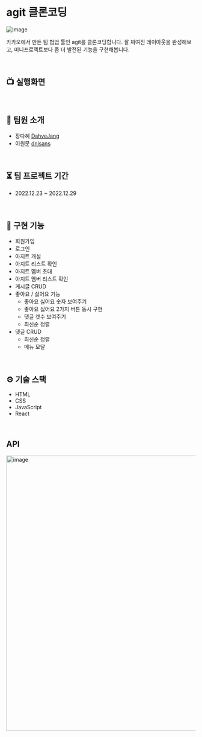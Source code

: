 # agit 클론코딩
![image](https://user-images.githubusercontent.com/105340850/209945976-eba5d93b-cdfc-4b77-89a3-b7fe437cc779.png)

카카오에서 만든 팀 협업 툴인 agit를 클론코딩합니다. 잘 짜여진 레이아웃을 완성해보고, 미니프로젝트보다 좀 더 발전된 기능을 구현해봅니다.

<br />

## 📺 실행화면

<br />

## 👤 팀원 소개
+ 장다혜 [DahyeJang](https://github.com/DahyeJang)
+ 이원문 [dnjsans](https://github.com/dnjsans)

<br />

## ⏳ 팀 프로젝트 기간
+ 2022.12.23 ~ 2022.12.29

<br />

## 🔑 구현 기능

- 회원가입
- 로그인
- 아지트 개설
- 아지트 리스트 확인
- 아지트 멤버 초대
- 아지트 멤버 리스트 확인
- 게시글 CRUD
 - 좋아요 / 싫어요 기능
    - 좋아요 싫어요 숫자 보여주기
    - 좋아요 싫어요 2가지 버튼 동시 구현
    - 댓글 갯수 보여주기
    - 최신순 정렬
- 댓글 CRUD
    - 최신순 정렬
    - 메뉴 모달

<br />

## ⚙️ 기술 스택
+ HTML
+ CSS
+ JavaScript
+ React

<br />

## API

<img width="730" alt="image" src="https://user-images.githubusercontent.com/105340850/209946211-0ac84e4a-f583-420b-8fb8-758ab037d943.png">

